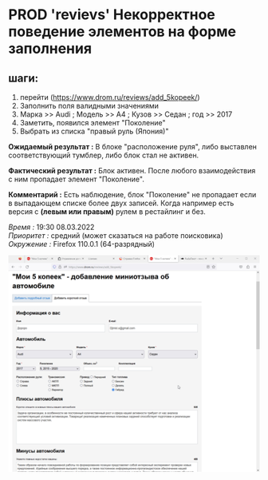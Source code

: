 # PROD 'revievs' Некорректное поведение элементов на форме заполнения 


## шаги:

1. перейти (https://www.drom.ru/reviews/add_5kopeek/)
2. Заполнить поля валидными значениями
3. Марка >> Audi ; Модель >> A4 ; Кузов >> Седан ; год >> 2017
4. Заметить, появился элемент "Поколение"
5. Выбрать из списка "правый руль (Япония)"


__Ожидаемый результат :__ В блоке "расположение руля", либо выставлен  соответствующий тумблер, либо блок стал не активен.


__Фактический результат :__ Блок активен. После любого взаимодействия с ним пропадает элемент "Поколение".


__Комментарий :__ Есть наблюдение, блок "Поколение" не пропадает если в выпадающем списке более двух записей.
Когда например есть версия с **(левым или правым)** рулем в рестайлинг и без.


_Время :_ 19:30 08.03.2022    
_Приоритет :_ средний (может сказаться на работе поисковика)   
_Окружение :_ Firefox 110.0.1 (64-разрядный)

![Как не должно быть](images/Generation.gif)     

